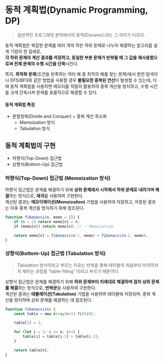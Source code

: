 # 동적 계획법(Dynamic Programming, DP)
> 일반적인 프로그래밍 분야에서의 동적(Dynamic)과는 그 의미가 다르다. 

동적 계획법은 복잡한 문제를 여러 개의 작은 하위 문제로 나누어 해결하는 알고리즘 설계 기법의 한 갈래로,  
**각 하위 문제의 계산 결과를 저장하고, 동일한 부분 문제가 반복될 때 그 값을 재사용함으로써 전체 문제의 수행 시간을 단축**시킨다. 

특히, **최적화 문제**(조건을 만족하는 여러 해 중 최적의 해를 찾는 문제)에서 완전 탐색이나 DFS/BFS와 같은 방법을 사용할 경우 **불필요한 중복된 연산**이 발생할 수 있는데, 이때 동적 계획법을 사용하면 메모리를 적절히 활용하여 중복 계산을 방지하고, 수행 시간을 크게 단축시켜 문제를 효율적으로 해결할 수 있다.

#### 동적 계획법 특징 
- 분할정복(Divide and Conquer) + 중복 계산 최소화  
    - Memoization 방식 
    - Tabulation 방식 

## 동적 계획법의 구현
- 하향식(Top-Down) 접근법
- 상향식(Bottom-Up) 접근법

### 하향식(Top-Down) 접근법 (Memoization 방식)

하향식 접근법은 문제를 해결하기 위해 **상위 문제에서 시작해서 하위 문제로 내려가며 해결**하는 방식으로, **재귀**를 사용하여 구현한다.  
계산된 결과는 **메모이제이션(Memoization)** 기법을 사용하여 저장하고, 저장된 결과는 이후 중복 계산을 방지하기 위해 참조된다.

```js
function fibonacci(n, memo = []) {
    if (n < 2) return memo[n] = n;
    if (memo[n]) return memo[n]; // ✅ Memoization
    
    return memo[n] = fibonacci(n-1, memo) + fibonacci(n-2, memo);
}
```

### 상향식(Bottom-Up) 접근법 (Tabulation 방식) 
> Tabulation 방식이라고 부르는 이유는 반복을 통해 테이블의 처음부터 마지막까지 채우는 과정을 “table-filling” 이라고 부르기 때문이다.

상향식 접근법은 문제를 해결하기 위해 **하위 문제부터 차례대로 해결하며 점차 상위 문제를 해결**하는 방식으로, **반복문**을 사용하여 구현한다.  
계산된 결과는 **테뷸레이션(Tabulation)** 기법을 사용하여 테이블에 저장되며, 중복 계산을 방지하며 상위 문제를 해결하는 데 참조된다.

```js
function fibonacci(n) {
    const table = new Array(n+1).fill(0);
    
    table[1] = 1;
    
    for (let i = 2; i <= n; i++) {
		table[i] = table[i-1] + table[i-2];
	}
    
    return table[n];
}
```
